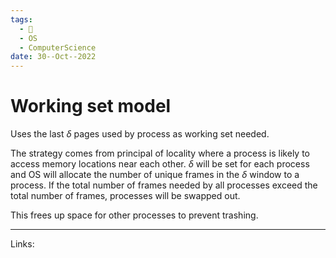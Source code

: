 ```yaml
---
tags:
  - 🌱
  - OS
  - ComputerScience 
date: 30--Oct--2022
---
```


# Working set model

Uses the last $\delta$ pages used by process as working set needed.

The strategy comes from principal of locality where a process is likely to access memory locations near each other. $\delta$ will be set for each process and OS will allocate the number of unique frames in the $\delta$ window to a process. If the total number of frames needed by all processes exceed the total number of frames, processes will be swapped out.

This frees up space for other processes to prevent trashing.

---
Links: 